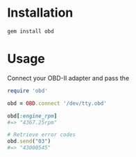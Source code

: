 Installation
============
~~~ console
gem install obd
~~~

Usage
=====

Connect your OBD-II adapter and pass the 
~~~ ruby
require 'obd'

obd = OBD.connect '/dev/tty.obd'

obd[:engine_rpm]
#=> "4367.25rpm"

# Retrieve error codes
obd.send("03")
#=> "43000545"
~~~

